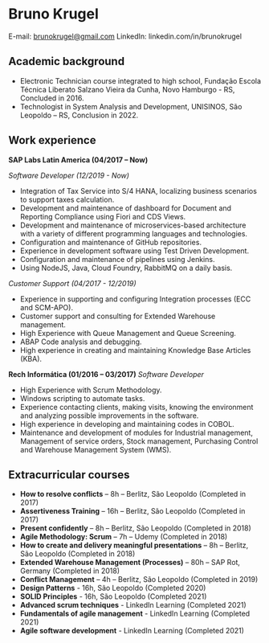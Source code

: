 # Bruno Krugel
E-mail: brunokrugel@gmail.com
LinkedIn: linkedin.com/in/brunokrugel

## Academic background

- Electronic Technician course integrated to high school, Fundação Escola Técnica Liberato Salzano Vieira da Cunha, Novo Hamburgo - RS, Concluded in 2016.
- Technologist in System Analysis and Development, UNISINOS, São Leopoldo – RS, Conclusion in 2022.

## Work experience
**SAP Labs Latin America (04/2017 – Now)**

*Software Developer (12/2019 - Now)*

- Integration of Tax Service into S/4 HANA, localizing business scenarios to support taxes calculation.
- Development and maintenance of dashboard for Document and Reporting Compliance using Fiori and CDS Views.
- Development and maintenance of microservices-based architecture with a variety of different programming languages and technologies. 
- Configuration and maintenance of GitHub repositories.
- Experience in development software using Test Driven Development.
- Configuration and maintenance of pipelines using Jenkins.
- Using NodeJS, Java, Cloud Foundry, RabbitMQ on a daily basis.

*Customer Support (04/2017 - 12/2019)*

- Experience in supporting and configuring Integration processes (ECC and SCM-APO).
- Customer support and consulting for Extended Warehouse management.
- High Experience with Queue Management and Queue Screening.
- ABAP Code analysis and debugging.
- High experience in creating and maintaining Knowledge Base Articles (KBA).

**Rech Informática (01/2016 – 03/2017)**
*Software Developer*

- High Experience with Scrum Methodology.
- Windows scripting to automate tasks.
- Experience contacting clients, making visits, knowing the environment and analyzing possible improvements in the software.
- High experience in developing and maintaining codes in COBOL.
- Maintenance and development of modules for Industrial management, Management of service orders, Stock management, Purchasing Control and Warehouse Management System (WMS).

## Extracurricular courses

- **How to resolve conflicts** – 8h – Berlitz, São Leopoldo (Completed in 2017)
- **Assertiveness Training** – 16h – Berlitz, São Leopoldo (Completed in 2017) 
- **Present confidently** – 8h – Berlitz, São Leopoldo (Completed in 2018)
- **Agile Methodology: Scrum** – 7h – Udemy (Completed in 2018)
- **How to create and delivery meaningful presentations** – 8h – Berlitz, São Leopoldo (Completed in 2018)
- **Extended Warehouse Management (Processes)** – 80h – SAP Rot, Germany (Completed in 2018)
- **Conflict Management** – 4h – Berlitz, São Leopoldo (Completed in 2019)
- **Design Patterns** - 16h, São Leopoldo (Completed 2020)
- **SOLID Principles** - 16h, São Leopoldo (Completed 2021)
- **Advanced scrum techniques** - LinkedIn Learning (Completed 2021)
- **Fundamentals of agile management** - LinkedIn Learning (Completed 2021)
- **Agile software development** - LinkedIn Learning (Completed 2021)